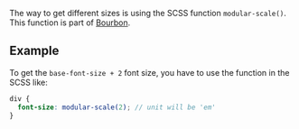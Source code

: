 The way to get different sizes is using the SCSS function `modular-scale()`. This function is part of [Bourbon](http://bourbon.io).

## Example

To get the `base-font-size + 2` font size, you have to use the function in the SCSS like:

```scss
div {
  font-size: modular-scale(2); // unit will be 'em'
}
```
